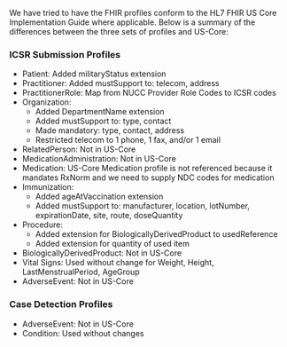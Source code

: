 <p>We have tried to have the FHIR profiles conform to the HL7 FHIR US Core Implementation Guide where applicable.  Below is a summary of the differences between the three sets of profiles and US-Core:</p>

<h3><a name="ICSRSubmissionProfiles"></a>ICSR Submission Profiles</h3>
<ul>
<li>Patient: Added militaryStatus extension</li>
<li>Practitioner: Added mustSupport to: telecom, address</li>
<li>PractitionerRole: Map from NUCC Provider Role Codes to ICSR codes</li>
<li>Organization:
	<ul>
		<li>Added DepartmentName extension</li>
		<li>Added mustSupport to: type, contact</li>
		<li>Made mandatory: type, contact, address</li>
		<li>Restricted telecom to 1 phone, 1 fax, and/or 1 email</li>
	</ul>
</li>
<li>RelatedPerson: Not in US-Core</li>
<li>MedicationAdministration: Not in US-Core</li>
<li>Medication: US-Core Medication profile is not referenced because it mandates RxNorm and we need to supply NDC codes for medication</li>
<li>Immunization:
	<ul>
		<li>Added ageAtVaccination extension</li>
		<li>Added mustSupport to: manufacturer, location, lotNumber, expirationDate, site, route, doseQuantity</li>
	</ul>
</li>
<li>Procedure: 
	<ul>
		<li>Added extension for BiologicallyDerivedProduct to usedReference</li>
		<li>Added extension for quantity of used item</li>
	</ul>
</li>
<li>BiologicallyDerivedProduct: Not in US-Core</li>
<li>Vital Signs: Used without change for Weight, Height, LastMenstrualPeriod, AgeGroup</li>
<li>AdverseEvent: Not in US-Core</li>
</ul>

<h3><a name="CaseDetectionProfiles"></a>Case Detection Profiles</h3>
<ul>
	<li>AdverseEvent: Not in US-Core</li>
	<li>Condition: Used without changes</li>
</ul>

